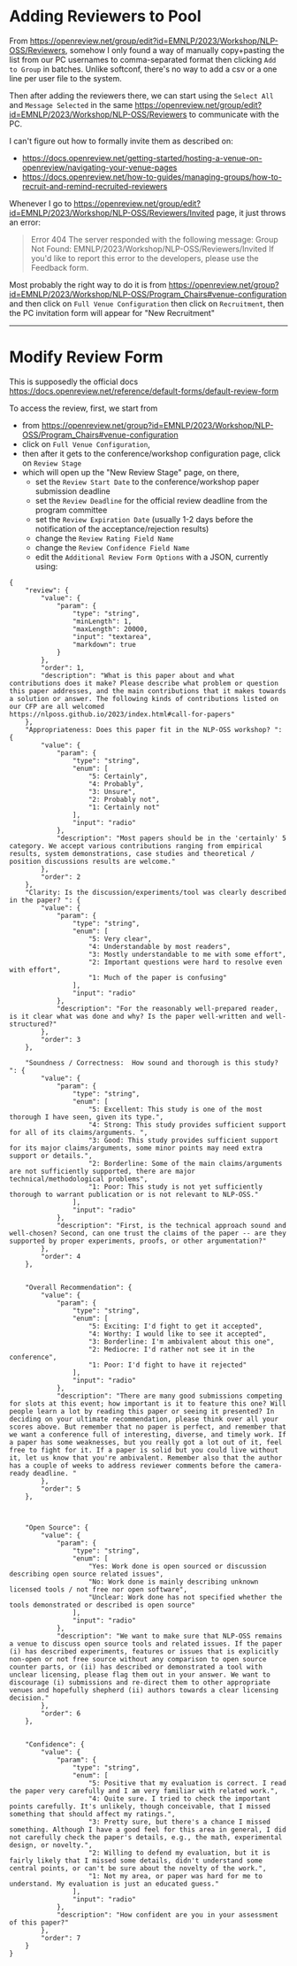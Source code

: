 Adding Reviewers to Pool
====

From https://openreview.net/group/edit?id=EMNLP/2023/Workshop/NLP-OSS/Reviewers, somehow I only found a way of manually copy+pasting the list from our PC usernames to comma-separated format then clicking `Add to Group` in batches. Unlike softconf, there's no way to add a csv or a one line per user file to the system.

Then after adding the reviewers there, we can start using the `Select All` and `Message Selected` in the same https://openreview.net/group/edit?id=EMNLP/2023/Workshop/NLP-OSS/Reviewers to communicate with the PC. 


I can't figure out how to formally invite them as described on:

 - https://docs.openreview.net/getting-started/hosting-a-venue-on-openreview/navigating-your-venue-pages
 - https://docs.openreview.net/how-to-guides/managing-groups/how-to-recruit-and-remind-recruited-reviewers

Whenever I go to https://openreview.net/group/edit?id=EMNLP/2023/Workshop/NLP-OSS/Reviewers/Invited page, it just throws an error:

> Error 404
> The server responded with the following message:
> Group Not Found: EMNLP/2023/Workshop/NLP-OSS/Reviewers/Invited
> If you'd like to report this error to the developers, please use the Feedback form.


Most probably the right way to do it is from https://openreview.net/group?id=EMNLP/2023/Workshop/NLP-OSS/Program_Chairs#venue-configuration and then click on `Full Venue Configuration` then click on `Recruitment`, then the PC invitation form will appear for "New Recruitment"


----

Modify Review Form
====

This is supposedly the official docs https://docs.openreview.net/reference/default-forms/default-review-form

To access the review, first, we start from 

 - from https://openreview.net/group?id=EMNLP/2023/Workshop/NLP-OSS/Program_Chairs#venue-configuration
 - click on `Full Venue Configuration`, 
 - then after it gets to the conference/workshop configuration page, click on `Review Stage`
 - which will open up the "New Review Stage" page, on there,
     - set the `Review Start Date` to the conference/workshop paper submission deadline
     - set the `Review Deadline` for the official review deadline from the program committee
     - set the `Review Expiration Date` (usually 1-2 days before the notification of the acceptance/rejection results)
     - change the `Review Rating Field Name`
     - change the `Review Confidence Field Name`
     - edit the `Additional Review Form Options` with a JSON, currently using:

```
{
	"review": {
		"value": {
			"param": {
				"type": "string",
				"minLength": 1,
				"maxLength": 20000,
				"input": "textarea",
				"markdown": true
			}
		},
		"order": 1,
		"description": "What is this paper about and what contributions does it make? Please describe what problem or question this paper addresses, and the main contributions that it makes towards a solution or answer. The following kinds of contributions listed on our CFP are all welcomed https://nlposs.github.io/2023/index.html#call-for-papers"
	},
	"Appropriateness: Does this paper fit in the NLP-OSS workshop? ": {
		"value": {
			"param": {
				"type": "string",
				"enum": [
					"5: Certainly",
					"4: Probably",
					"3: Unsure",
					"2: Probably not",
					"1: Certainly not"
				],
				"input": "radio"
			},
			"description": "Most papers should be in the 'certainly' 5 category. We accept various contributions ranging from empirical results, system demonstrations, case studies and theoretical / position discussions results are welcome."
		},
		"order": 2
	},
	"Clarity: Is the discussion/experiments/tool was clearly described in the paper? ": {
		"value": {
			"param": {
				"type": "string",
				"enum": [
					"5: Very clear",
					"4: Understandable by most readers",
					"3: Mostly understandable to me with some effort",
					"2: Important questions were hard to resolve even with effort",
					"1: Much of the paper is confusing"
				],
				"input": "radio"
			},
			"description": "For the reasonably well-prepared reader, is it clear what was done and why? Is the paper well-written and well-structured?"
		},
		"order": 3
	},

	"Soundness / Correctness:  How sound and thorough is this study? ": {
		"value": {
			"param": {
				"type": "string",
				"enum": [
					"5: Excellent: This study is one of the most thorough I have seen, given its type.",
					"4: Strong: This study provides sufficient support for all of its claims/arguments. ",
					"3: Good: This study provides sufficient support for its major claims/arguments, some minor points may need extra support or details.",
					"2: Borderline: Some of the main claims/arguments are not sufficiently supported, there are major technical/methodological problems",
					"1: Poor: This study is not yet sufficiently thorough to warrant publication or is not relevant to NLP-OSS."
				],
				"input": "radio"
			},
			"description": "First, is the technical approach sound and well-chosen? Second, can one trust the claims of the paper -- are they supported by proper experiments, proofs, or other argumentation?"
		},
		"order": 4
	},


	"Overall Recommendation": {
		"value": {
			"param": {
				"type": "string",
				"enum": [
					"5: Exciting: I'd fight to get it accepted",
					"4: Worthy: I would like to see it accepted",
					"3: Borderline: I'm ambivalent about this one",
					"2: Mediocre: I'd rather not see it in the conference",
					"1: Poor: I'd fight to have it rejected"
				],
				"input": "radio"
			},
			"description": "There are many good submissions competing for slots at this event; how important is it to feature this one? Will people learn a lot by reading this paper or seeing it presented? In deciding on your ultimate recommendation, please think over all your scores above. But remember that no paper is perfect, and remember that we want a conference full of interesting, diverse, and timely work. If a paper has some weaknesses, but you really got a lot out of it, feel free to fight for it. If a paper is solid but you could live without it, let us know that you're ambivalent. Remember also that the author has a couple of weeks to address reviewer comments before the camera-ready deadline. "
		},
		"order": 5
	},



	"Open Source": {
		"value": {
			"param": {
				"type": "string",
				"enum": [
					"Yes: Work done is open sourced or discussion describing open source related issues",
					"No: Work done is mainly describing unknown licensed tools / not free nor open software",
					"Unclear: Work done has not specified whether the tools demonstrated or described is open source"
				],
				"input": "radio"
			},
			"description": "We want to make sure that NLP-OSS remains a venue to discuss open source tools and related issues. If the paper (i) has described experiments, features or issues that is explicitly non-open or not free source without any comparison to open source counter parts, or (ii) has described or demonstrated a tool with unclear licensing, please flag them out in your answer. We want to discourage (i) submissions and re-direct them to other appropriate venues and hopefully shepherd (ii) authors towards a clear licensing decision."
		},
		"order": 6
	},


	"Confidence": {
		"value": {
			"param": {
				"type": "string",
				"enum": [
					"5: Positive that my evaluation is correct. I read the paper very carefully and I am very familiar with related work.",
					"4: Quite sure. I tried to check the important points carefully. It's unlikely, though conceivable, that I missed something that should affect my ratings.",
					"3: Pretty sure, but there's a chance I missed something. Although I have a good feel for this area in general, I did not carefully check the paper's details, e.g., the math, experimental design, or novelty.",
					"2: Willing to defend my evaluation, but it is fairly likely that I missed some details, didn't understand some central points, or can't be sure about the novelty of the work.",
					"1: Not my area, or paper was hard for me to understand. My evaluation is just an educated guess."
				],
				"input": "radio"
			},
			"description": "How confident are you in your assessment of this paper?"
		},
		"order": 7
	}
}
```
